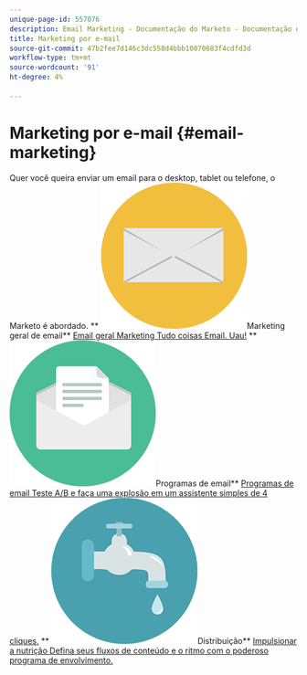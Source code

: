 ```yaml
---
unique-page-id: 557076
description: Email Marketing - Documentação do Marketo - Documentação do produto
title: Marketing por e-mail
source-git-commit: 47b2fee7d146c3dc558d4bbb10070683f4cdfd3d
workflow-type: tm+mt
source-wordcount: '91'
ht-degree: 4%

---
```



# Marketing por e-mail {#email-marketing}

Quer você queira enviar um email para o desktop, tablet ou telefone, o Marketo é abordado.
** ![Marketing geral de email](assets/office-27.png)Marketing geral de email** [Email geral Marketing Tudo coisas Email. Uau!](https://docs.marketo.com/display/DOCS/General)     ** ![Programas de email](assets/chat-messages-10.png)Programas de email** [Programas de email Teste A/B e faça uma explosão em um assistente simples de 4 cliques.](https://docs.marketo.com/display/DOCS/Email+Programs)     ** ![Descanso](assets/ecology-14.png)Distribuição** [Impulsionar a nutrição Defina seus fluxos de conteúdo e o ritmo com o poderoso programa de envolvimento.](https://docs.marketo.com/display/DOCS/Drip+Nurturing)